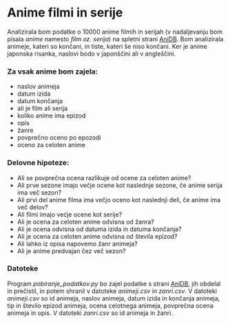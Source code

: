 # Anime filmi in serije

Analizirala bom podatke o 10000 anime filmih in serijah (v nadaljevanju bom pisala *anime* namesto *film oz. serija*) na spletni strani [AniDB](https://anidb.net/). Bom analizirala animeje, kateri so končani, in tiste, kateri še niso končani. Ker je anime japonska risanka, naslovi bodo v japonščini ali v angleščini.


### Za vsak anime bom zajela:
- naslov animeja
- datum izida
- datum končanja 
- ali je film ali serija
- koliko anime ima epizod
- opis
- žanre
- povprečno oceno po epozodi
- oceno za celoten anime


### Delovne hipoteze:
- Ali se povprečna ocena razlikuje od ocene za celoten anime?
- Ali prve sezone imajo večje ocene kot naslednje sezone, če anime serija ima več sezon?
- Ali prvi del anime filma ima večjo oceno kot naslednji deli, če anime ima več delov?
- Ali filmi imajo većje ocene kot serije?
- Ali je ocena za celoten anime odvisna od žanra?
- Ali je ocena odvisna od datuma izida in datuma končanja?
- Ali je ocena za celoten anime odvisna od števila epizod?
- Ali lahko iz opisa napovemo žanr animeja?
- Ali je anime predvajan čez več sezon?


### Datoteke
Program *pobiranje_podatkov.py* bo zajel podatke s strani [AniDB](https://anidb.net/), jih obdelal in prečistil, in potem shranil v datoteke *animeji.csv* in *zanri.csv*. V datoteki *animeji.csv* so id animeja, naslov animeja, datum izida in končanja animeja, tip in število epizod animeja, ocena celotnega animeja, povprečna ocena animeja in opis.
V datoteki *zanri.csv* so id animeja in žanri.